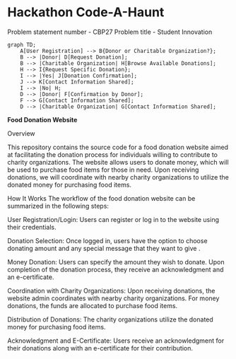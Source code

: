 # Hackathon Code-A-Haunt
Problem statement number - CBP27 
Problem title - Student Innovation
```mermaid
graph TD;
    A[User Registration] --> B{Donor or Charitable Organization?};
    B --> |Donor| D[Request Donation];
    B --> |Charitable Organization| H[Browse Available Donations];
    H --> I{Request Specific Donation};
    I --> |Yes| J[Donation Confirmation];
    J --> K[Contact Information Shared];
    I --> |No| H;
    D --> |Donor| F[Confirmation by Donor];
    F --> G[Contact Information Shared];
    D --> |Charitable Organization| G[Contact Information Shared];
```

__Food Donation Website__

Overview

This repository contains the source code for a food donation website aimed at facilitating the donation process for individuals willing to contribute to charity organizations. The website allows users to donate money, which will be used to purchase food items for those in need. Upon receiving donations, we will coordinate with nearby charity organizations to utilize the donated money for purchasing food items.

How It Works
The workflow of the food donation website can be summarized in the following steps:


User Registration/Login: Users can register or log in to the website using their credentials.

Donation Selection: Once logged in, users have the option to choose donating amount and any special message that they want to give .

Money Donation: Users can specify the amount they wish to donate. Upon completion of the donation process, they receive an acknowledgment and an e-certificate.

Coordination with Charity Organizations: Upon receiving donations, the website admin coordinates with nearby charity organizations. For money donations, the funds are allocated to purchase food items.

Distribution of Donations: The charity organizations utilize the donated money for purchasing food items.

Acknowledgment and E-Certificate: Users receive an acknowledgment for their donations along with an e-certificate for their contribution.

